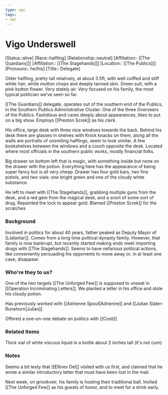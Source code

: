 ```yaml
---
type: npc
tags: 
- npc
---
```


# Vigo Underswell
[Status::alive]
[Race::halfling]
[Relationship::neutral]
[Affiliation:: [[The Guardians]]]
[Affiliation:: [[The Stagehands]]]
[Location:: [[The Publics]]]
[Pronouns:: he/his]
[Title:: Delegate]

Older halfling, pretty tall relatively, at about 3.5ft, with well coiffed and stiff white hair, white mutton chops and deeply tanned skin. Green suit, with a pink button flower. Very stately air. Very focused on his family, the most typical politician we’ve seen so far. 

[[The Guardians]] delegate, operates out of the southern end of the Publics, in the Southern Publics Administrative Cluster. One of the three Overseers of the Publics. Fastidious and cares deeply about appearances, likes to put on a big show. Employs [[Preston Screk]] as his clerk. 

His office, large desk with three nice windows towards the back. Behind his desk there are glasses in shelves with Knick knacks on them, along all the walls are portraits of unsmiling halflings, seem to look similar. A few bookshelves between the windows and a couch opposite the desk. Located where most officials in the southern public works, mostly financial folks.

Big drawer on bottom left that is magic, with something inside but none on the drawer with the potion. Everything here has the appearance of being super fancy but is all very cheap. Drawer has four gold bars, two fine pistols, and two vials: one bright green and one of the cloudy white substance. 

He left to meet with [[The Stagehands]], grabbing multiple guns from the desk, and a red gem from the magical desk, and a snort of some sort of drug. Repainted the lock to appear gold. Blamed [[Preston Screk]] for the scratches  

### Background 
Involved in politics for about 40 years, father peaked as Deputy Mayor of [[Jalantar]]. Comes from a long time political dynasty family. However, that family is now bankrupt, but recently started making ends meet importing drugs with [[The Stagehands]]. Seems to have nefarious political actions, like conveniently persuading his opponents to move away or, in at least one case, disappear.

### Who're they to us? 
One of the two targets [[The Unforged Few]] is supposed to unseat in [[Operation Incriminating Letters]]. We planted a letter in his office and stole his cloudy potion.

Has previously worked with [[Adrienne Spout|Adrienne]] and [[Julian Slater-Runehorn|Julian]]

Offered a one-on-one debate on politics with [[Costi]]

### Related Items
Thick vial of white viscous liquid in a bottle about 2 inches tall (it's not cum) 

### Notes
Seems a bit testy that [[Ellinev Del]] visited with us first, and claimed that he wrote a similar introductory letter that must have been lost in the mail. 

Next week, on grivokveir, his family is hosting their traditional ball. Invited [[The Unforged Few]] as his guests of honor, and to meet for a drink early. 
